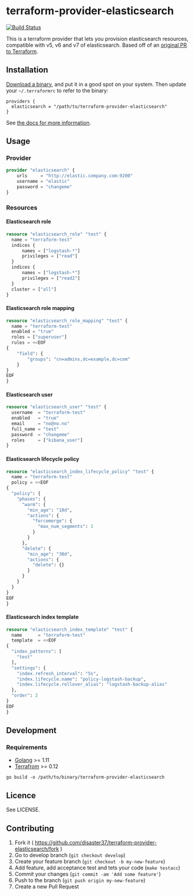 # terraform-provider-elasticsearch

[![Build Status](https://travis-ci.org/phillbaker/terraform-provider-elasticsearch.svg?branch=master)](https://travis-ci.org/phillbaker/terraform-provider-elasticsearch)

This is a terraform provider that lets you provision elasticsearch resources, compatible with v5, v6 and v7 of elasticsearch. Based off of an [original PR to Terraform](https://github.com/hashicorp/terraform/pull/13238).

## Installation

[Download a binary](https://github.com/phillbaker/terraform-provider-elasticsearch/releases), and put it in a good spot on your system. Then update your `~/.terraformrc` to refer to the binary:

```hcl
providers {
  elasticsearch = "/path/to/terraform-provider-elasticsearch"
}
```

See [the docs for more information](https://www.terraform.io/docs/plugins/basics.html).

## Usage

### Provider

```tf
provider "elasticsearch" {
    urls     = "http://elastic.company.com:9200"
    username = "elastic"
    password = "changeme"
}
```

### Resources

#### Elasticsearch role

```tf
resource "elasticsearch_role" "test" {
  name = "terraform-test"
  indices {
	  names = ["logstash-*"]
	  privileges = ["read"]
  }
  indices {
	  names = ["logstash-*"]
	  privileges = ["read2"]
  }
  cluster = ["all"]
}
```

#### Elasticsearch role mapping

```tf
resource "elasticsearch_role_mapping" "test" {
  name = "terraform-test"
  enabled = "true"
  roles = ["superuser"]
  rules = <<EOF
{
	"field": {
		"groups": "cn=admins,dc=example,dc=com"
	}
}
EOF
}
```

#### Elasticsearch user

```tf
resource "elasticsearch_user" "test" {
  username 	= "terraform-test"
  enabled 	= "true"
  email 	= "no@no.no"
  full_name = "test"
  password 	= "changeme"
  roles 	= ["kibana_user"]
}
```

#### Elasticsearch lifecycle policy

```tf
resource "elasticsearch_index_lifecycle_policy" "test" {
  name = "terraform-test"
  policy = <<EOF
{
  "policy": {
    "phases": {
      "warm": {
        "min_age": "10d",
        "actions": {
          "forcemerge": {
            "max_num_segments": 1
          }
        }
      },
      "delete": {
        "min_age": "30d",
        "actions": {
          "delete": {}
        }
      }
    }
  }
}
EOF
}
```

#### Elasticsearch index template

```tf
resource "elasticsearch_index_template" "test" {
  name 		= "terraform-test"
  template 	= <<EOF
{
  "index_patterns": [
    "test"
  ],
  "settings": {
    "index.refresh_interval": "5s",
	"index.lifecycle.name": "policy-logstash-backup",
    "index.lifecycle.rollover_alias": "logstash-backup-alias"
  },
  "order": 2
}
EOF
}
```

## Development

### Requirements

* [Golang](https://golang.org/dl/) >= 1.11
* [Terrafrom](https://www.terraform.io/) >= 0.12


```
go build -o /path/to/binary/terraform-provider-elasticsearch
```

## Licence

See LICENSE.

## Contributing

1. Fork it ( https://github.com/disaster37/terraform-provider-elasticsearch/fork )
2. Go to develop branch (`git checkout develop`)
3. Create your feature branch (`git checkout -b my-new-feature`)
4. Add feature, add acceptance test and tets your code (`make testacc`)
5. Commit your changes (`git commit -am 'Add some feature'`)
6. Push to the branch (`git push origin my-new-feature`)
7. Create a new Pull Request
